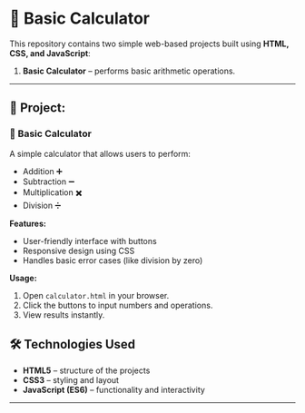 # 📘 Basic Calculator

This repository contains two simple web-based projects built using **HTML, CSS, and JavaScript**:

1. **Basic Calculator** – performs basic arithmetic operations.  

---

## 🚀 Project:

### 🔢 Basic Calculator
A simple calculator that allows users to perform:

- Addition ➕  
- Subtraction ➖  
- Multiplication ✖️  
- Division ➗  

**Features:**
- User-friendly interface with buttons  
- Responsive design using CSS  
- Handles basic error cases (like division by zero)  

**Usage:**
1. Open `calculator.html` in your browser.  
2. Click the buttons to input numbers and operations.  
3. View results instantly.  


## 🛠️ Technologies Used
- **HTML5** – structure of the projects  
- **CSS3** – styling and layout  
- **JavaScript (ES6)** – functionality and interactivity  

---
